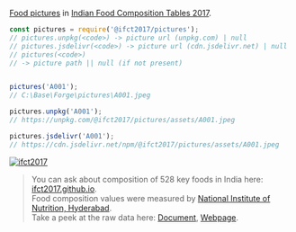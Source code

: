 [Food pictures] in [Indian Food Composition Tables 2017].

```javascript
const pictures = require('@ifct2017/pictures');
// pictures.unpkg(<code>) -> picture url (unpkg.com) | null
// pictures.jsdelivr(<code>) -> picture url (cdn.jsdelivr.net) | null
// pictures(<code>)
// -> picture path || null (if not present)


pictures('A001');
// C:\Base\Forge\pictures\A001.jpeg

pictures.unpkg('A001');
// https://unpkg.com/@ifct2017/pictures/assets/A001.jpeg

pictures.jsdelivr('A001');
// https://cdn.jsdelivr.net/npm/@ifct2017/pictures/assets/A001.jpeg
```


[![ifct2017](http://ninindia.org/images/ifct_2017.png)](https://www.npmjs.com/package/ifct2017)
> You can ask about composition of 528 key foods in India here: [ifct2017.github.io].<br>
> Food composition values were measured by [National Institute of Nutrition, Hyderabad].<br>
> Take a peek at the raw data here: [Document], [Webpage].

[Indian Food Composition Tables 2017]: http://ifct2017.com/
[Food pictures]: https://unpkg.com/@ifct2017/pictures@0.2.0/
[ifct2017.github.io]: https://ifct2017.github.io
[National Institute of Nutrition, Hyderabad]: http://www.ninindia.org
[Document]: https://docs.google.com/document/d/1UVWVh-wPOR80M2sTy5naIJvR5DUNtf7lbOaPgCNQ9t4/edit?usp=sharing
[Webpage]: https://docs.google.com/document/d/e/2PACX-1vSyo24GtsTF0wuhKUndF6w5KZa1gZU7kDyDun-6-QZvsO-Hy7Zn2chxxyYa3gSp5kzy-4AQrfHqF0N0/pub
